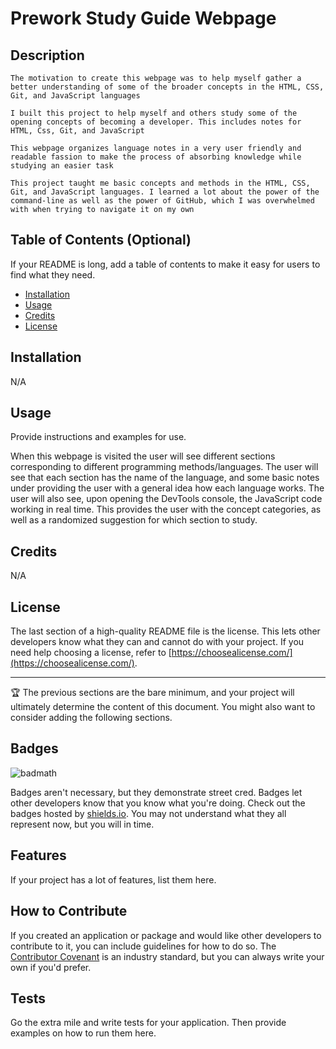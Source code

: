 # Prework Study Guide Webpage

## Description

    The motivation to create this webpage was to help myself gather a better understanding of some of the broader concepts in the HTML, CSS, Git, and JavaScript languages

    I built this project to help myself and others study some of the opening concepts of becoming a developer. This includes notes for HTML, Css, Git, and JavaScript

    This webpage organizes language notes in a very user friendly and readable fassion to make the process of absorbing knowledge while studying an easier task

    This project taught me basic concepts and methods in the HTML, CSS, Git, and JavaScript languages. I learned a lot about the power of the command-line as well as the power of GitHub, which I was overwhelmed with when trying to navigate it on my own

## Table of Contents (Optional)

If your README is long, add a table of contents to make it easy for users to find what they need.

- [Installation](#installation)
- [Usage](#usage)
- [Credits](#credits)
- [License](#license)

## Installation

N/A

## Usage

Provide instructions and examples for use. 

When this webpage is visited the user will see different sections corresponding to different programming methods/languages. The user will see that each section has the name of the language, and some basic notes under providing the user with a general idea how each language works. The user will also see, upon opening the DevTools console, the JavaScript code working in real time. This provides the user with the concept categories, as well as a randomized suggestion for which section to study. 

## Credits

N/A

## License

The last section of a high-quality README file is the license. This lets other developers know what they can and cannot do with your project. If you need help choosing a license, refer to [https://choosealicense.com/](https://choosealicense.com/).

---

🏆 The previous sections are the bare minimum, and your project will ultimately determine the content of this document. You might also want to consider adding the following sections.

## Badges

![badmath](https://img.shields.io/github/languages/top/nielsenjared/badmath)

Badges aren't necessary, but they demonstrate street cred. Badges let other developers know that you know what you're doing. Check out the badges hosted by [shields.io](https://shields.io/). You may not understand what they all represent now, but you will in time.

## Features

If your project has a lot of features, list them here.

## How to Contribute

If you created an application or package and would like other developers to contribute to it, you can include guidelines for how to do so. The [Contributor Covenant](https://www.contributor-covenant.org/) is an industry standard, but you can always write your own if you'd prefer.

## Tests

Go the extra mile and write tests for your application. Then provide examples on how to run them here.